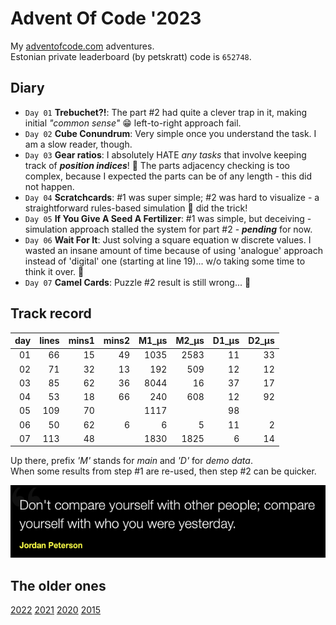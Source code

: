 # Advent Of Code '2023

My [adventofcode.com](https://adventofcode.com) adventures.<br />Estonian private leaderboard (by petskratt) code
is `652748`.

## Diary

* `Day 01` **Trebuchet?!**: The part #2 had quite a clever trap in it, making initial _"common sense"_ 😁 left-to-right
  approach fail.
* `Day 02` **Cube Conundrum**: Very simple once you understand the task. I am a slow reader, though.
* `Day 03` **Gear ratios**: I absolutely HATE _any tasks_ that involve keeping track of _**position indices**_! 🤮
  The parts adjacency checking is too complex, because I expected the parts can be of any length - this did not happen.
* `Day 04` **Scratchcards**: #1 was super simple; #2 was hard to visualize - a straightforward rules-based simulation 🤖
  did the trick!
* `Day 05` **If You Give A Seed A Fertilizer**: #1 was simple, but deceiving - simulation approach stalled the system
  for part #2 - _**pending**_ for now.
* `Day 06` **Wait For It**: Just solving a square equation w discrete values. I wasted an insane amount of time
  because of using 'analogue' approach instead of 'digital' one (starting at line 19)... w/o taking some time to think
  it over. 🫠
* `Day 07` **Camel Cards**: Puzzle #2 result is still wrong... 🤤

## Track record

| day | lines | mins1 | mins2 | M1_µs | M2_µs | D1_µs | D2_µs |
|----:|------:|------:|------:|------:|------:|------:|------:|
|  01 |    66 |    15 |    49 |  1035 |  2583 |    11 |    33 |
|  02 |    71 |    32 |    13 |   192 |   509 |    12 |    12 |
|  03 |    85 |    62 |    36 |  8044 |    16 |    37 |    17 |
|  04 |    53 |    18 |    66 |   240 |   608 |    12 |    92 |
|  05 |   109 |    70 |       |  1117 |       |    98 |
|  06 |    50 |    62 |     6 |     6 |     5 |    11 |     2 |
|  07 |   113 |    48 |       |  1830 |  1825 |     6 |    14 |

Up there, prefix _'M'_ stands for _main_ and _'D'_ for _demo data_.<br>
When some results from step #1 are re-used, then step #2 can be quicker.

![](quote.png)

## The older ones

[2022](https://github.com/valango/adventOfCode_2022)
[2021](https://github.com/valango/adventOfCode_2021)
[2020](https://github.com/valango/adventOfCode)
[2015](https://github.com/valango/AdventOfCode_2015)
